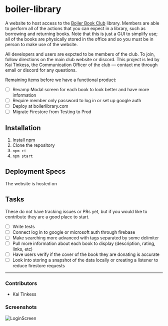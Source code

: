 # boiler-library

A website to host access to the [Boiler Book Club](https://boilerbookclub.com) library. Members are able to perform all of the actions that you can expect in a library, such as borrowing and returning books. Note that this is just a GUI to simplify use; all of the books are physically stored in the office and so you must be in person to make use of the website.

All developers and users are expcted to be members of the club. To join, follow directions on the main club website or discord. This project is led by Kai Tinkess, the Communication Officer of the club — contact me through email or discord for any questions.

Remaining items before we have a functional product:
- [ ] Revamp Modal screen for each book to look better and have more information
- [ ] Require member only password to log in or set up google auth
- [ ] Deploy at boilerlibrary.com
- [ ] Migrate Firestore from Testing to Prod

## Installation

1. [Install npm](https://docs.npmjs.com/downloading-and-installing-node-js-and-npm)
1. Clone the repository
2. `npm ci`
4. `npm start`

## Deployment Specs

The website is hosted on 

## Tasks

These do not have tracking issues or PRs yet, but if you would like to contribute they are a good place to start.

- [ ] Write tests
- [ ] Connect log in to google or microsoft auth through firebase
- [ ] Make searching more advanced with tags separated by some delimiter 
- [ ] Pull more information about each book to display (description, rating, links, etc)
- [ ] Have users verify if the cover of the book they are donating is accurate
- [ ] Look into storing a snapshot of the data locally or creating a listener to reduce firestore requests 

----
### Contributors

- Kai Tinkess

### Screenshots

![LoginScreen](/screenshots/loginscreen.png)


